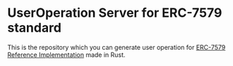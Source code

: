 # UserOperation Server for ERC-7579 standard
This is the repository which you can generate user operation for [ERC-7579 Reference Implementation](https://github.com/erc7579/erc7579-implementation.git) made in Rust.
